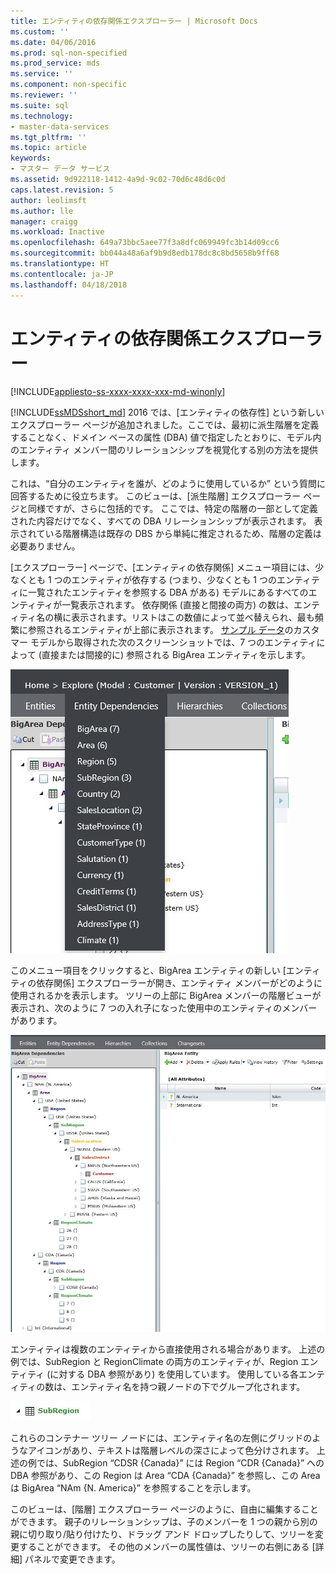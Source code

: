 ```yaml
---
title: エンティティの依存関係エクスプローラー | Microsoft Docs
ms.custom: ''
ms.date: 04/06/2016
ms.prod: sql-non-specified
ms.prod_service: mds
ms.service: ''
ms.component: non-specific
ms.reviewer: ''
ms.suite: sql
ms.technology:
- master-data-services
ms.tgt_pltfrm: ''
ms.topic: article
keywords:
- マスター データ サービス
ms.assetid: 9d922118-1412-4a9d-9c02-70d6c48d6c0d
caps.latest.revision: 5
author: leolimsft
ms.author: lle
manager: craigg
ms.workload: Inactive
ms.openlocfilehash: 649a73bbc5aee77f3a8dfc069949fc3b14d09cc6
ms.sourcegitcommit: bb044a48a6af9b9d8edb178dc8c8bd5658b9ff68
ms.translationtype: HT
ms.contentlocale: ja-JP
ms.lasthandoff: 04/18/2018
---
```

# <a name="entity-dependencies-explorer"></a>エンティティの依存関係エクスプローラー

[!INCLUDE[appliesto-ss-xxxx-xxxx-xxx-md-winonly](../includes/appliesto-ss-xxxx-xxxx-xxx-md-winonly.md)]

  
[!INCLUDE[ssMDSshort_md](../includes/ssmdsshort-md.md)] 2016 では、[エンティティの依存性] という新しいエクスプローラー ページが追加されました。ここでは、最初に派生階層を定義することなく、ドメイン ベースの属性 (DBA) 値で指定したとおりに、モデル内のエンティティ メンバー間のリレーションシップを視覚化する別の方法を提供します。   
  
これは、“自分のエンティティを誰が、どのように使用しているか” という質問に回答するために役立ちます。 このビューは、[派生階層] エクスプローラー ページと同様ですが、さらに包括的です。 ここでは、特定の階層の一部として定義された内容だけでなく、すべての DBA リレーションシップが表示されます。 表示されている階層構造は既存の DBS から単純に推定されるため、階層の定義は必要ありません。  
  
[エクスプローラー] ページで、[エンティティの依存関係] メニュー項目には、少なくとも 1 つのエンティティが依存する (つまり、少なくとも 1 つのエンティティに一覧されたエンティティを参照する DBA がある) モデルにあるすべてのエンティティが一覧表示されます。 依存関係 (直接と間接の両方) の数は、エンティティ名の横に表示されます。リストはこの数値によって並べ替えられ、最も頻繁に参照されるエンティティが上部に表示されます。 [サンプル データ](https://msdn.microsoft.com/library/master-data-services-sample.aspx)のカスタマー モデルから取得された次のスクリーンショットでは、7 つのエンティティによって (直接または間接的に) 参照される BigArea エンティティを示します。  
  
![MDS_EntityDependencies_Menu.jpg](../master-data-services/media/mds-entitydependencies-menu-jpg.jpg)  
    
このメニュー項目をクリックすると、BigArea エンティティの新しい [エンティティの依存関係] エクスプローラーが開き、エンティティ メンバーがどのように使用されるかを表示します。 ツリーの上部に BigArea メンバーの階層ビューが表示され、次のように 7 つの入れ子になった使用中のエンティティのメンバーがあります。  
  
![MDS_EntityDependencies_Tree.jpg](../master-data-services/media/mds-entitydependencies-tree-jpg.jpg)  
    
エンティティは複数のエンティティから直接使用される場合があります。 上述の例では、SubRegion と RegionClimate の両方のエンティティが、Region エンティティ (に対する DBA 参照があり) を使用しています。 使用している各エンティティの数は、エンティティ名を持つ親ノードの下でグループ化されます。   
  
![MDS_EntityDependencies_Entity_Node.jpg](../master-data-services/media/mds-entitydependencies-entity-node-jpg.jpg)  
  
これらのコンテナー ツリー ノードには、エンティティ名の左側にグリッドのようなアイコンがあり、テキストは階層レベルの深さによって色分けされます。 上述の例では、SubRegion “CDSR {Canada}” には Region “CDR {Canada}” への DBA 参照があり、この Region は Area “CDA {Canada}” を参照し、この Area は BigArea “NAm {N. America}” を参照することを示します。  
  
このビューは、[階層] エクスプローラー ページのように、自由に編集することができます。 親子のリレーションシップは、子のメンバーを 1 つの親から別の親に切り取り/貼り付けたり、ドラッグ アンド ドロップしたりして、ツリーを変更することができます。 その他のメンバーの属性値は、ツリーの右側にある [詳細] パネルで変更できます。   
  
  
  
  

